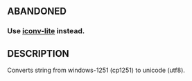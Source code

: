 ABANDONED
---------
### Use [iconv-lite](https://github.com/ashtuchkin/iconv-lite) instead.

DESCRIPTION
-----------
Converts string from windows-1251 (cp1251) to unicode (utf8).